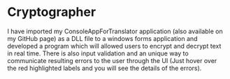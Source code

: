 # Cryptographer

I have imported my ConsoleAppForTranslator application (also available on my GitHub page) as a DLL file to a windows forms application and developed a program which will 
allowed users to encrypt and decrypt text in real time. There is also input validation and an unique way to communicate resulting errors 
to the user through the UI (Just hover over the red highlighted labels and you will see the details of the errors).
